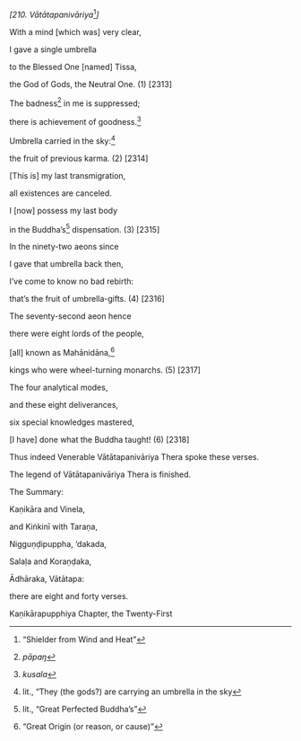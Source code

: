 *\[210. Vātātapanivāriya*[^1]*\]*

With a mind \[which was\] very clear,

I gave a single umbrella

to the Blessed One \[named\] Tissa,

the God of Gods, the Neutral One. (1) \[2313\]

The badness[^2] in me is suppressed;

there is achievement of goodness.[^3]

Umbrella carried in the sky:[^4]

the fruit of previous karma. (2) \[2314\]

\[This is\] my last transmigration,

all existences are canceled.

I \[now\] possess my last body

in the Buddha’s[^5] dispensation. (3) \[2315\]

In the ninety-two aeons since

I gave that umbrella back then,

I’ve come to know no bad rebirth:

that’s the fruit of umbrella-gifts. (4) \[2316\]

The seventy-second aeon hence

there were eight lords of the people,

\[all\] known as Mahānidāna,[^6]

kings who were wheel-turning monarchs. (5) \[2317\]

The four analytical modes,

and these eight deliverances,

six special knowledges mastered,

\[I have\] done what the Buddha taught! (6) \[2318\]

Thus indeed Venerable Vātātapanivāriya Thera spoke these verses.

The legend of Vātātapanivāriya Thera is finished.

The Summary:

Kaṇikāra and Vinela,

and Kiṅkinī with Taraṇa,

Nigguṇḍipuppha, ‘dakada,

Salaḷa and Koraṇḍaka,

Ādhāraka, Vātātapa:

there are eight and forty verses.

Kaṇikārapupphiya Chapter, the Twenty-First

[^1]: “Shielder from Wind and Heat”

[^2]: *pāpaŋ*

[^3]: *kusala*

[^4]: lit., “They (the gods?) are carrying an umbrella in the sky

[^5]: lit., “Great Perfected Buddha’s”

[^6]: “Great Origin (or reason, or cause)”
